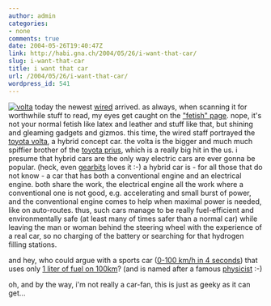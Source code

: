```yaml
---
author: admin
categories:
- none
comments: true
date: 2004-05-26T19:40:47Z
link: http://habi.gna.ch/2004/05/26/i-want-that-car/
slug: i-want-that-car
title: i want that car
url: /2004/05/26/i-want-that-car/
wordpress_id: 541
---
```


[![volta](http://habi.gna.ch/blog/images/volta-tm.jpg)](http://habi.gna.ch/blog/images/volta.jpg) today the newest [wired](http://wired.com/wired/archive/12.06/) arrived. as always, when scanning it for worthwhile stuff to read, my eyes get caught on the ["fetish" page](http://wired.com/wired/archive/12.06/play.html?pg=12). nope, it's not your normal fetish like latex and leather and stuff like that, but shining and gleaming gadgets and gizmos.
this time, the wired staff portrayed the [toyota volta](http://www.toyota.com/vehicles/future/volta.html), a hybrid concept car. the volta is the bigger and much much spiffier brother of the [toyota prius](http://www.toyota.com/prius/), which is a really big hit in the us.
i presume that hybrid cars are the only way electric cars are ever gonna be popular. (heck, even [gearbits](http://www.gearbits.com/archives/000733.html) loves it :-)
a hybrid car is - for all those that do not know - a car that has both a conventional engine and an electrical engine. both share the work, the electrical engine all the work where a conventional one is not good, e.g. accelerating and small burst of power, and the conventional engine comes to help when maximal power is needed, like on auto-routes. thus, such cars manage to be really fuel-efficient and environmentally safe (at least many of times safer than a normal car) while leaving the man or woman behind the steering wheel with the experience of a real car, so  no charging of the battery or searching for that hydrogen filling stations.

and hey, who could argue with a sports car ([0-100 km/h in 4 seconds](http://www.auto123.com/en/info/news/news,view.spy?artid=21889)) that uses only [1 liter of fuel on 100km](http://www.auto123.com/en/info/news/news,view.spy?artid=21889&pg=2)? (and is named after a famous [physicist](http://en.wikipedia.org/wiki/Alessandro_Volta) :-)

oh, and by the way, i'm not really a car-fan, this is just as geeky as it can get...
